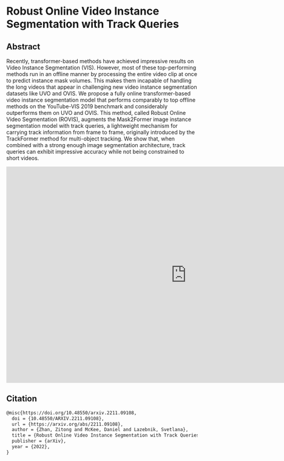 # Robust Online Video Instance Segmentation with Track Queries

## Abstract

<!-- [ABSTRACT] -->

Recently, transformer-based methods have achieved impressive results on Video Instance Segmentation (VIS). However, most of these top-performing methods run in an offline manner by processing the entire video clip at once to predict instance mask volumes. This makes them incapable of handling the long videos that appear in challenging new video instance segmentation datasets like UVO and OVIS. We propose a fully online transformer-based video instance segmentation model that performs comparably to top offline methods on the YouTube-VIS 2019 benchmark and considerably outperforms them on UVO and OVIS. This method, called Robust Online Video Segmentation (ROVIS), augments the Mask2Former image instance segmentation model with track queries, a lightweight mechanism for carrying track information from frame to frame, originally introduced by the TrackFormer method for multi-object tracking. We show that, when combined with a strong enough image segmentation architecture, track queries can exhibit impressive accuracy while not being constrained to short videos.

<!-- [IMAGE] -->

<div align="center">
  <iframe src="https://docs.google.com/presentation/d/e/2PACX-1vRiYh6wm4ogny5sIOkK4ENQT76UHNq-NQ5IZZFG8aIxZupJC1h0bwc_2gGELlENEtjHsmiMNdVZeacc/embed?start=false&loop=true&delayms=3000" frameborder="0" width="948" height="569" allowfullscreen="true" mozallowfullscreen="true" webkitallowfullscreen="true"></iframe>
</div>

## Citation

<!-- [ALGORITHM] -->

```latex
@misc{https://doi.org/10.48550/arxiv.2211.09108,
  doi = {10.48550/ARXIV.2211.09108},
  url = {https://arxiv.org/abs/2211.09108},
  author = {Zhan, Zitong and McKee, Daniel and Lazebnik, Svetlana},
  title = {Robust Online Video Instance Segmentation with Track Queries},
  publisher = {arXiv},
  year = {2022},
}
```

<!-- ## Results and models of MaskTrack R-CNN on YouTube-VIS 2019 validation dataset

As mentioned in [Issues #6](https://github.com/youtubevos/MaskTrackRCNN/issues/6#issuecomment-502503505) in MaskTrack R-CNN, the result is kind of unstable for different trials, which ranges from 28 AP to 31 AP when using R-50-FPN as backbone.
The checkpoint provided below is the best one from two experiments.

|    Method    |    Base detector    |    Backbone     |  Style  | Lr schd | Mem (GB) | Inf time (fps) |  AP  | Config | Download |
| :-------------: | :-------------: | :-------------: | :-----: | :-----: | :------: | :------------: |:----:| :------: | :--------: |
| MaskTrack R-CNN |    Mask R-CNN    |    R-50-FPN     |  pytorch  |   12e    | 1.61        | -            | 30.2 | [config](masktrack_rcnn_r50_fpn_12e_youtubevis2019.py) | [model](https://download.openmmlab.com/mmtracking/vis/masktrack_rcnn/masktrack_rcnn_r50_fpn_12e_youtubevis2019/masktrack_rcnn_r50_fpn_12e_youtubevis2019_20211022_194830-6ca6b91e.pth) &#124; [log](https://download.openmmlab.com/mmtracking/vis/masktrack_rcnn/masktrack_rcnn_r50_fpn_12e_youtubevis2019/masktrack_rcnn_r50_fpn_12e_youtubevis2019_20211022_194830.log.json) |
| MaskTrack R-CNN |    Mask R-CNN    |    R-101-FPN     |  pytorch  |   12e    |  2.27       | -            | 32.2 | [config](masktrack_rcnn_r101_fpn_12e_youtubevis2019.py) | [model](https://download.openmmlab.com/mmtracking/vis/masktrack_rcnn/masktrack_rcnn_r101_fpn_12e_youtubevis2019/masktrack_rcnn_r101_fpn_12e_youtubevis2019_20211023_150038-454dc48b.pth) &#124; [log](https://download.openmmlab.com/mmtracking/vis/masktrack_rcnn/masktrack_rcnn_r101_fpn_12e_youtubevis2019/masktrack_rcnn_r101_fpn_12e_youtubevis2019_20211023_150038.log.json) |
| MaskTrack R-CNN |    Mask R-CNN    |    X-101-FPN     |  pytorch  |   12e    | 3.69        | -            | 34.7 | [config](masktrack_rcnn_x101_fpn_12e_youtubevis2019.py) | [model](https://download.openmmlab.com/mmtracking/vis/masktrack_rcnn/masktrack_rcnn_x101_fpn_12e_youtubevis2019/masktrack_rcnn_x101_fpn_12e_youtubevis2019_20211023_153205-fff7a102.pth) &#124; [log](https://download.openmmlab.com/mmtracking/vis/masktrack_rcnn/masktrack_rcnn_x101_fpn_12e_youtubevis2019/masktrack_rcnn_x101_fpn_12e_youtubevis2019_20211023_153205.log.json) |

## Results and models of MaskTrack R-CNN on YouTube-VIS 2021 validation dataset

The checkpoint provided below is the best one from two experiments.

|    Method    |    Base detector    |    Backbone     |  Style  | Lr schd | Mem (GB) | Inf time (fps) |  AP  | Config | Download |
| :-------------: | :-------------: | :-------------: | :-----: | :-----: | :------: | :------------: |:----:| :------: | :--------: |
| MaskTrack R-CNN |    Mask R-CNN    |    R-50-FPN     |  pytorch  |   12e    | 1.61        | -            | 28.7 | [config](masktrack_rcnn_r50_fpn_12e_youtubevis2021.py) | [model](https://download.openmmlab.com/mmtracking/vis/masktrack_rcnn/masktrack_rcnn_r50_fpn_12e_youtubevis2021/masktrack_rcnn_r50_fpn_12e_youtubevis2021_20211026_044948-10da90d9.pth) &#124; [log](https://download.openmmlab.com/mmtracking/vis/masktrack_rcnn/masktrack_rcnn_r50_fpn_12e_youtubevis2021/masktrack_rcnn_r50_fpn_12e_youtubevis2021_20211026_044948.log.json) |
| MaskTrack R-CNN |    Mask R-CNN    |    R-101-FPN     |  pytorch  |   12e    | 2.27         | -            | 31.3 | [config](masktrack_rcnn_r101_fpn_12e_youtubevis2021.py) | [model](https://download.openmmlab.com/mmtracking/vis/masktrack_rcnn/masktrack_rcnn_r101_fpn_12e_youtubevis2021/masktrack_rcnn_r101_fpn_12e_youtubevis2021_20211026_045509-3c49e4f3.pth) &#124; [log](https://download.openmmlab.com/mmtracking/vis/masktrack_rcnn/masktrack_rcnn_r101_fpn_12e_youtubevis2021/masktrack_rcnn_r101_fpn_12e_youtubevis2021_20211026_045509.log.json) |
| MaskTrack R-CNN |    Mask R-CNN    |    X-101-FPN     |  pytorch  |   12e    | 3.69         | -            | 33.5 | [config](masktrack_rcnn_x101_fpn_12e_youtubevis2021.py) | [model](https://download.openmmlab.com/mmtracking/vis/masktrack_rcnn/masktrack_rcnn_x101_fpn_12e_youtubevis2021/masktrack_rcnn_x101_fpn_12e_youtubevis2021_20211026_095943-90831df4.pth) &#124; [log](https://download.openmmlab.com/mmtracking/vis/masktrack_rcnn/masktrack_rcnn_x101_fpn_12e_youtubevis2021/masktrack_rcnn_x101_fpn_12e_youtubevis2021_20211026_095943.log.json) | -->
